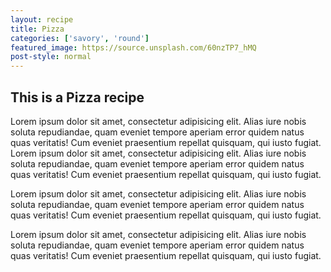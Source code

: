 ```yaml
---
layout: recipe
title: Pizza
categories: ['savory', 'round']
featured_image: https://source.unsplash.com/60nzTP7_hMQ
post-style: normal
---
```


## This is a Pizza recipe

Lorem ipsum dolor sit amet, consectetur adipisicing elit. Alias iure nobis soluta repudiandae, quam eveniet tempore aperiam error quidem natus quas veritatis! Cum eveniet praesentium repellat quisquam, qui iusto fugiat.
Lorem ipsum dolor sit amet, consectetur adipisicing elit. Alias iure nobis soluta repudiandae, quam eveniet tempore aperiam error quidem natus quas veritatis! Cum eveniet praesentium repellat quisquam, qui iusto fugiat.

Lorem ipsum dolor sit amet, consectetur adipisicing elit. Alias iure nobis soluta repudiandae, quam eveniet tempore aperiam error quidem natus quas veritatis! Cum eveniet praesentium repellat quisquam, qui iusto fugiat.

Lorem ipsum dolor sit amet, consectetur adipisicing elit. Alias iure nobis soluta repudiandae, quam eveniet tempore aperiam error quidem natus quas veritatis! Cum eveniet praesentium repellat quisquam, qui iusto fugiat.